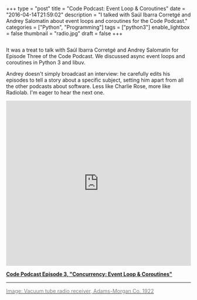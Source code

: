 +++
type = "post"
title = "Code Podcast: Event Loop & Coroutines"
date = "2016-04-14T21:59:02"
description = "I talked with Saúl Ibarra Corretgé and Andrey Salomatin about event loops and coroutines for the Code Podcast."
categories = ["Python", "Programming"]
tags = ["python3"]
enable_lightbox = false
thumbnail = "radio.jpg"
draft = false
+++

<p><img alt="" src="radio.jpg" /></p>
<p>It was a treat to talk with Saúl Ibarra Corretgé and Andrey Salomatin for Episode Three of the Code Podcast. We discussed async event loops and coroutines in Python 3 and libuv.</p>
<p>Andrey doesn't simply broadcast an interview: he carefully edits his episodes to tell a story about a specific subject, setting him apart from all the other podcasts about software. Less like Charlie Rose, more like Radiolab. I'm eager to hear the next one.</p>
<iframe width="100%" height="450" scrolling="no" frameborder="no" src="https://w.soundcloud.com/player/?url=https%3A//api.soundcloud.com/tracks/259065020&amp;auto_play=false&amp;hide_related=false&amp;show_comments=true&amp;show_user=true&amp;show_reposts=false&amp;visual=true"></iframe>

<p><strong><a href="https://soundcloud.com/podcastcode/3-concurrency-event-loop-coroutines">Code Podcast Episode 3, "Concurrency: Event Loop &amp; Coroutines"</a></strong></p>
<hr />
<p><a href="https://commons.wikimedia.org/wiki/File:Early_1920s_radio_and_horn_speaker.png"><span style="color: gray">Image: Vacuum tube radio receiver, Adams-Morgan Co. 1922</span></a></p>
    